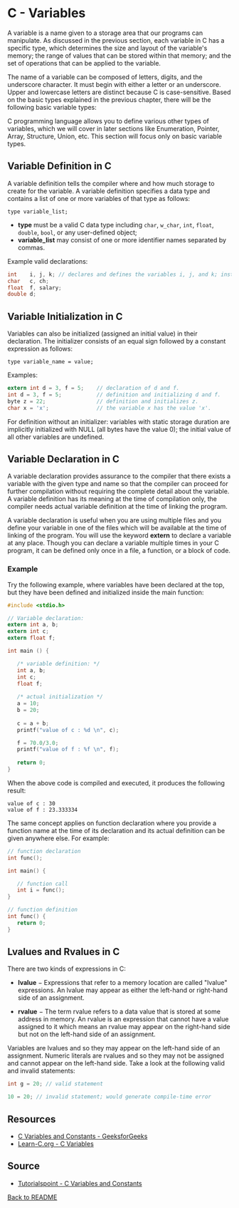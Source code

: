 # C - Variables

A variable is a name given to a storage area that our programs can manipulate. As discussed in the previous section, each variable in C has a specific type, which determines the size and layout of the variable's memory; the range of values that can be stored within that memory; and the set of operations that can be applied to the variable.

The name of a variable can be composed of letters, digits, and the underscore character. It must begin with either a letter or an underscore. Upper and lowercase letters are distinct because C is case-sensitive. Based on the basic types explained in the previous chapter, there will be the following basic variable types:

C programming language allows you to define various other types of variables, which we will cover in later sections like Enumeration, Pointer, Array, Structure, Union, etc. This section will focus only on basic variable types.

## Variable Definition in C

A variable definition tells the compiler where and how much storage to create for the variable. A variable definition specifies a data type and contains a list of one or more variables of that type as follows:
```
type variable_list;
```
- **type** must be a valid C data type including `char`, `w_char`, `int`, `float`, `double`, `bool`, or any user-defined object;
- **variable_list** may consist of one or more identifier names separated by commas. 

Example valid declarations:

```c
int    i, j, k; // declares and defines the variables i, j, and k; instructs the compiler to create the variables as type `int`.
char   c, ch;
float  f, salary;
double d;
```

## Variable Initialization in C

Variables can also be initialized (assigned an initial value) in their declaration. The initializer consists of an equal sign followed by a constant expression as follows:

```
type variable_name = value;
```

Examples:
```c
extern int d = 3, f = 5;    // declaration of d and f. 
int d = 3, f = 5;           // definition and initializing d and f. 
byte z = 22;                // definition and initializes z. 
char x = 'x';               // the variable x has the value 'x'.
```

For definition without an initializer: variables with static storage duration are implicitly initialized with NULL (all bytes have the value 0); the initial value of all other variables are undefined.

## Variable Declaration in C

A variable declaration provides assurance to the compiler that there exists a variable with the given type and name so that the compiler can proceed for further compilation without requiring the complete detail about the variable. A variable definition has its meaning at the time of compilation only, the compiler needs actual variable definition at the time of linking the program.

A variable declaration is useful when you are using multiple files and you define your variable in one of the files which will be available at the time of linking of the program. You will use the keyword **extern** to declare a variable at any place. Though you can declare a variable multiple times in your C program, it can be defined only once in a file, a function, or a block of code.

### Example

Try the following example, where variables have been declared at the top, but they have been defined and initialized inside the main function:

```c
#include <stdio.h>

// Variable declaration:
extern int a, b;
extern int c;
extern float f;

int main () {

   /* variable definition: */
   int a, b;
   int c;
   float f;
 
   /* actual initialization */
   a = 10;
   b = 20;
  
   c = a + b;
   printf("value of c : %d \n", c);

   f = 70.0/3.0;
   printf("value of f : %f \n", f);
 
   return 0;
}
```

When the above code is compiled and executed, it produces the following result:

```
value of c : 30
value of f : 23.333334
```

The same concept applies on function declaration where you provide a function name at the time of its declaration and its actual definition can be given anywhere else. For example:
```c
// function declaration
int func();

int main() {

   // function call
   int i = func();
}

// function definition
int func() {
   return 0;
}
```

## Lvalues and Rvalues in C

There are two kinds of expressions in C:

- **lvalue** − Expressions that refer to a memory location are called "lvalue" expressions. An lvalue may appear as either the left-hand or right-hand side of an assignment.
    
- **rvalue** − The term rvalue refers to a data value that is stored at some address in memory. An rvalue is an expression that cannot have a value assigned to it which means an rvalue may appear on the right-hand side but not on the left-hand side of an assignment.
    
Variables are lvalues and so they may appear on the left-hand side of an assignment. Numeric literals are rvalues and so they may not be assigned and cannot appear on the left-hand side. Take a look at the following valid and invalid statements:

```c
int g = 20; // valid statement

10 = 20; // invalid statement; would generate compile-time error
```

## Resources

   - [C Variables and Constants - GeeksforGeeks](https://www.geeksforgeeks.org/variables-in-c)
   - [Learn-C.org - C Variables](https://www.learn-c.org/en/Variables_and_Types)

## Source

- [Tutorialspoint - C Variables and Constants](https://www.tutorialspoint.com/cprogramming/c_variables.htm)

[Back to README](README.md)